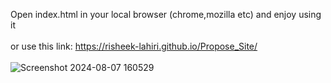 Open index.html in your local browser (chrome,mozilla etc) and enjoy using it </br></br>
or use this link: https://risheek-lahiri.github.io/Propose_Site/  </br></br>
![Screenshot 2024-08-07 160529](https://github.com/user-attachments/assets/e563df7c-695c-4b46-a427-4ad45858e22e)
